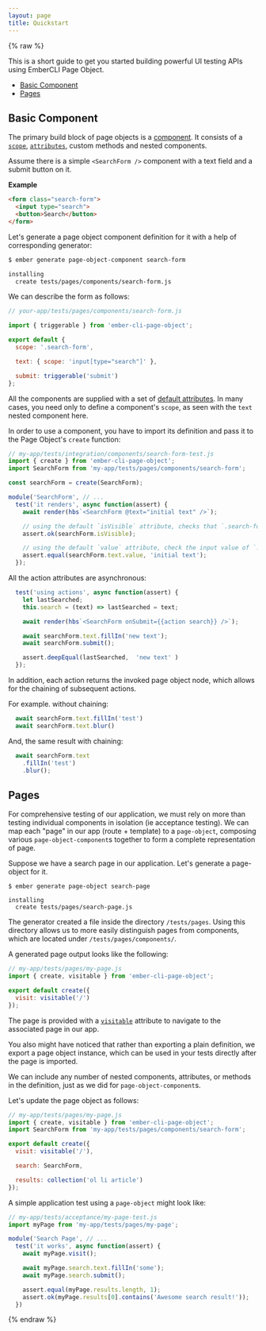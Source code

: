 ```yaml
---
layout: page
title: Quickstart
---
```


{% raw %}

This is a short guide to get you started building powerful UI testing APIs using EmberCLI Page Object.

- [Basic Component](#basic-component)
- [Pages](#pages)

## Basic Component

The primary build block of page objects is a [component](./components). It consists of a [`scope`](./components#scopes), [`attributes`](./components#attributes), custom methods and nested components.

Assume there is a simple `<SearchForm />` component with a text field and a submit button on it.

__Example__

```html
<form class="search-form">
  <input type="search">
  <button>Search</button>
</form>
```

Let's generate a page object component definition for it with a help of corresponding generator:

```bash
$ ember generate page-object-component search-form

installing
  create tests/pages/components/search-form.js
```

We can describe the form as follows:

```js
// your-app/tests/pages/components/search-form.js

import { triggerable } from 'ember-cli-page-object';

export default {
  scope: '.search-form',

  text: { scope: 'input[type="search"]' },

  submit: triggerable('submit')
};
```

All the components are supplied with a set of [default attributes](./components#default-attributes). In many cases, you need only to define a component's `scope`, as seen with the `text` nested component here.

In order to use a component, you have to import its definition and pass it to the Page Object's `create` function:

```js
// my-app/tests/integration/components/search-form-test.js
import { create } from 'ember-cli-page-object';
import SearchForm from 'my-app/tests/pages/components/search-form';

const searchForm = create(SearchForm);

module('SearchForm', // ...
  test('it renders', async function(assert) {
    await render(hbs`<SearchForm @text="initial text" />`);

    // using the default `isVisible` attribute, checks that `.search-form` is displayed
    assert.ok(searchForm.isVisible);

    // using the default `value` attribute, check the input value of `.search-form input[type=`search"]"
    assert.equal(searchForm.text.value, 'initial text');
  });
```

All the action attributes are asynchronous:

```js
  test('using actions', async function(assert) {
    let lastSearched;
    this.search = (text) => lastSearched = text;

    await render(hbs`<SearchForm onSubmit={{action search}} />`);

    await searchForm.text.fillIn('new text');
    await searchForm.submit();

    assert.deepEqual(lastSearched,  'new text' )
  });
```

In addition, each action returns the invoked page object node, which allows for the chaining of subsequent actions.

For example. without chaining:

```js
  await searchForm.text.fillIn('test')
  await searchForm.text.blur()
```

And, the same result with chaining:

```js
  await searchForm.text
    .fillIn('test')
    .blur();
```

## Pages

For comprehensive testing of our application, we must rely on more than testing individual components in isolation (ie acceptance testing). We can map each "page" in our app (route + template) to a `page-object`, composing various `page-object-component`s together to form a complete representation of page.

Suppose we have a search page in our application. Let's generate a page-object for it.

```
$ ember generate page-object search-page

installing
  create tests/pages/search-page.js
```

The generator created a file inside the directory `/tests/pages`. Using this directory allows us to more easily distinguish pages from components, which are located under `/tests/pages/components/`.

A generated page output looks like the following:

```js
// my-app/tests/pages/my-page.js
import { create, visitable } from 'ember-cli-page-object';

export default create({
  visit: visitable('/')
});
```

The page is provided with a [`visitable`](./api/visitable) attribute to navigate to the associated page in our app.

You also might have noticed that rather than exporting a plain definition, we export a page object instance, which can be used in your tests directly after the page is imported. 

We can include any number of nested components, attributes, or methods in the definition, just as we did for `page-object-component`s.

Let's update the page object as follows:

```js
// my-app/tests/pages/my-page.js
import { create, visitable } from 'ember-cli-page-object';
import SearchForm from 'my-app/tests/pages/components/search-form';

export default create({
  visit: visitable('/'),

  search: SearchForm,

  results: collection('ol li article')
});
```

A simple application test using a `page-object` might look like:

```js
// my-app/tests/acceptance/my-page-test.js
import myPage from 'my-app/tests/pages/my-page';

module('Search Page', // ...
  test('it works', async function(assert) {
    await myPage.visit();

    await myPage.search.text.fillIn('some');
    await myPage.search.submit();

    assert.equal(myPage.results.length, 1);
    assert.ok(myPage.results[0].contains('Awesome search result!'));
  })
```

{% endraw %}
